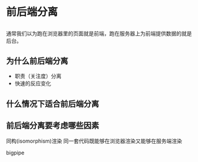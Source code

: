 # 前后端分离

## 

通常我们以为跑在浏览器里的页面就是前端，跑在服务器上为前端提供数据的就是后台。


## 为什么前后端分离

- 职责（关注度）分离
- 快速的反应变化

## 什么情况下适合前后端分离

## 前后端分离要考虑哪些因素

同构(isomorphism)渲染 同一套代码既能够在浏览器渲染又能够在服务端渲染

bigpipe

[1]:https://github.com/genify/ita1024/blob/master/%E7%BD%91%E6%98%93%E5%89%8D%E5%90%8E%E7%AB%AF%E5%88%86%E7%A6%BB%E5%AE%9E%E8%B7%B5%20-%20%E4%BF%AE%E8%AE%A2%E7%89%88.md "网易前后端分离实践"
[2]:http://2014.jsconf.cn/slides/herman-taobaoweb/index.html "淘宝前后端分离"
[3]:https://segmentfault.com/a/1190000009329474 "百度前后端分离"
[4]:http://www.alloyteam.com/2016/07/node-straight-out/ "TAT.joeyguoNode直出理论与实践总结"